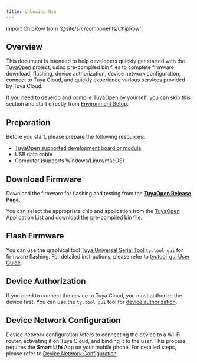 ```yaml
---
title: Unboxing Use
---
```


import ChipRow from '@site/src/components/ChipRow';

## Overview

This document is intended to help developers quickly get started with the [TuyaOpen](https://github.com/tuya/TuyaOpen) project, using pre-compiled bin files to complete firmware download, flashing, device authorization, device network configuration, connect to Tuya Cloud, and quickly experience various services provided by Tuya Cloud.

If you need to develop and compile [TuyaOpen](https://github.com/tuya/TuyaOpen) by yourself, you can skip this section and start directly from [Environment Setup](./enviroment-setup.md).

## Preparation

Before you start, please prepare the following resources:
 - [TuyaOpen supported development board or module](../hardware-specific/index.md#hardware-platforms)
 - USB data cable
 - Computer (supports Windows/Linux/macOS)

## Download Firmware

Download the firmware for flashing and testing from the **[TuyaOpen Release Page](https://github.com/tuya/TuyaOpen/releases)**.

You can select the appropriate chip and application from the [TuyaOpen Application List](../applications/index.md#tuyaopen-application-list) and download the pre-compiled bin file.

## Flash Firmware

You can use the graphical tool [Tuya Universal Serial Tool](https://www.tuyaopen.ai/tools/tyutool) `tyutool_gui` for firmware flashing. For detailed instructions, please refer to [tyutool_gui User Guide](../tos-tools/tools-tyutool.md#firmware-flashing).

## Device Authorization

If you need to connect the device to Tuya Cloud, you must authorize the device first. You can use the `tyutool_gui` tool for [device authorization](./equipment-authorization.md).

## Device Network Configuration

Device network configuration refers to connecting the device to a Wi-Fi router, activating it on Tuya Cloud, and binding it to the user. This process requires the **Smart Life** App on your mobile phone. For detailed steps, please refer to [Device Network Configuration](./device-network-configuration.md).

